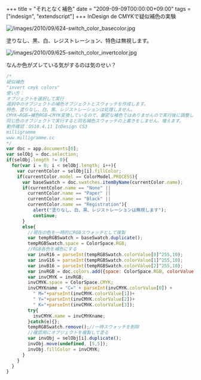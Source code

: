 +++
title = "それとなく補色"
date = "2009-09-09T00:00:00+09:00"
tags = ["indesign", "extendscript"]
+++
InDesign de CMYKで疑似補色の実験

![/images/2010/09/624-switch_color_basecolor.jpg](/images/2010/09/624-switch_color_basecolor.jpg)

塗りなし、黒、白、レジストレーション、特色は無視します。

![/images/2010/09/625-switch_color_invertcolor.jpg](/images/2010/09/625-switch_color_invertcolor.jpg)

なんか色がズレている気がするのは気のせい？

```js
/*
疑似補色
"invert cmyk colors"
使い方：
オブジェクトを選択して実行
選択中のオブジェクトの補色オブジェクトとスウォッチを作成します。
特色、塗りなし、白、黒、レジストレーションは処理しません。
CMYK→RGB→補色RGB→CMYK変換しているので、厳密な補色ではありませんので実行後に調整してください。
同じ色のオブジェクトで実行すると同名補色スウォッチの上書きをしません。増えます。
動作確認：OS10.4.11 InDesign CS3
milligramme
www.milligramme.cc
*/
var doc = app.documents[0];
var selObj = doc.selection;
if(selObj.length != 0){
  for(var i = 0; i < selObj.length; i++){
    var currentColor = selObj[i].fillColor;
    if(currentColor.model == ColorModel.PROCESS){
      var baseSwatch = doc.swatches.itemByName(currentColor.name);
      if(currentColor.name == "None" || 
        currentColor.name == "Paper" || 
        currentColor.name == "Black" || 
        currentColor.name == "Registration"){
          alert("塗りなし、白、黒、レジストレーションは無視します");
          continue;
      }
      else{
        //現在の色を一時的にRGBスウォッチとして複製
        var tempRGBSwatch = baseSwatch.duplicate();
        tempRGBSwatch.space = ColorSpace.RGB;
        //RGB各色を補色にする
        var invR16 = parseInt(tempRGBSwatch.colorValue[0]^255,10);
        var invG16 = parseInt(tempRGBSwatch.colorValue[1]^255,10);
        var invB16 = parseInt(tempRGBSwatch.colorValue[2]^255,10);
        var invRGB = doc.colors.add({space: ColorSpace.RGB, colorValue: [invR16,invG16,invB16]});
        var invCMYK = invRGB;
        invCMYK.space = ColorSpace.CMYK;
        invCMYKname = "C=" + parseInt(invCMYK.colorValue[0]) + 
          " M="+parseInt(invCMYK.colorValue[1])+
          " Y="+parseInt(invCMYK.colorValue[2])+
          " K="+parseInt(invCMYK.colorValue[3]);
        try{
          invCMYK.name = invCMYKname;
        }catch(e){};
        tempRGBSwatch.remove();//一時スウォッチを削除
        //確認用にオブジェクトを複製して塗る
        var invObj = selObj[i].duplicate();
        invObj.move(undefined, [5,5]);
        invObj.fillColor = invCMYK;
      }
    }
  }
}
```